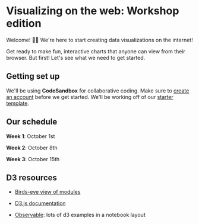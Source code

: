 # Visualizing on the web: Workshop edition

Welcome! 🙋‍♀️ We're here to start creating data visualizations on the internet!

Get ready to make fun, interactive charts that anyone can view from their browser. But first! Let's see what we need to get started.

## Getting set up

We'll be using **CodeSandbox** for collaborative coding. Make sure to [create an account](https://codesandbox.io/signin) before we get started. We'll be working off of our [starter template](https://codesandbox.io/s/d3-workshop-mnn9f?file=/index.html).


## Our schedule

**Week 1**: October 1st

**Week 2**: October 8th

**Week 3**: October 15th


## D3 resources

- [Birds-eye view of modules](https://wattenberger.com/blog/d3)

- [D3.js documentation](https://github.com/d3/d3/wiki)

- [Observable](https://observablehq.com/@d3/gallery): lots of d3 examples in a notebook layout
